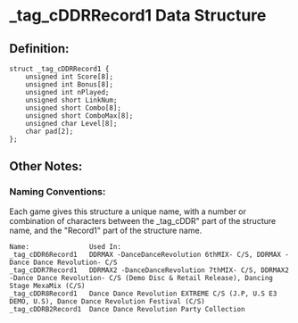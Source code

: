 # _tag_cDDRRecord1 Data Structure

## Definition:
```
struct _tag_cDDRRecord1 {
    unsigned int Score[8];
    unsigned int Bonus[8];
    unsigned int nPlayed;
    unsigned short LinkNum;
    unsigned short Combo[8];
    unsigned short ComboMax[8];
    unsigned char Level[8];
    char pad[2];
};
```

## Other Notes:
### Naming Conventions:
Each game gives this structure a unique name, with a number or combination of characters between the 
_tag_cDDR" part of the structure name, and the "Record1" part of the structure name.

```
Name:               Used In:
_tag_cDDR6Record1   DDRMAX -DanceDanceRevolution 6thMIX- C/S, DDRMAX -Dance Dance Revolution- C/S
_tag_cDDR7Record1   DDRMAX2 -DanceDanceRevolution 7thMIX- C/S, DDRMAX2 -Dance Dance Revolution- C/S (Demo Disc & Retail Release), Dancing Stage MexaMix (C/S)
_tag_cDDR8Record1   Dance Dance Revolution EXTREME C/S (J.P, U.S E3 DEMO, U.S), Dance Dance Revolution Festival (C/S)
_tag_cDDRB2Record1  Dance Dance Revolution Party Collection
```
